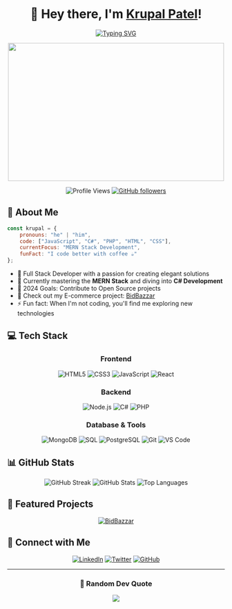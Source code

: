 # <div align="center">👋 Hey there, I'm [Krupal Patel](https://github.com/KrupalPatel17)!</div>

<div align="center">
  
  [![Typing SVG](https://readme-typing-svg.herokuapp.com?font=Fira+Code&pause=1000&color=2D96F7&center=true&vCenter=true&random=false&width=435&lines=Full+Stack+Developer;PHP+Enthusiast;Web+Design/Development+Passionate;Always+Learning+New+Technologies)](https://git.io/typing-svg)
  
  <img src="https://media.giphy.com/media/qgQUggAC3Pfv687qPC/giphy.gif" width="500" height="320">
  
  ![Profile Views](https://komarev.com/ghpvc/?username=KrupalPatel17&color=brightgreen)
  [![GitHub followers](https://img.shields.io/github/followers/KrupalPatel17?label=Follow&style=social)](https://github.com/KrupalPatel17)
</div>

## 🚀 About Me

```javascript
const krupal = {
    pronouns: "he" | "him",
    code: ["JavaScript", "C#", "PHP", "HTML", "CSS"],
    currentFocus: "MERN Stack Development",
    funFact: "I code better with coffee ☕"
};
```

- 💼 Full Stack Developer with a passion for creating elegant solutions
- 🌱 Currently mastering the **MERN Stack** and diving into **C# Development**
- 🎯 2024 Goals: Contribute to Open Source projects
- 🚀 Check out my E-commerce project: [BidBazzar](https://github.com/KrupalPatel17/BidBazzar-Ecommers.git)
- ⚡ Fun fact: When I'm not coding, you'll find me exploring new technologies

## 💻 Tech Stack

<div align="center">

### Frontend
![HTML5](https://img.shields.io/badge/-HTML5-E34F26?style=for-the-badge&logo=html5&logoColor=white)
![CSS3](https://img.shields.io/badge/-CSS3-1572B6?style=for-the-badge&logo=css3&logoColor=white)
![JavaScript](https://img.shields.io/badge/-JavaScript-F7DF1E?style=for-the-badge&logo=javascript&logoColor=black)
![React](https://img.shields.io/badge/-React-61DAFB?style=for-the-badge&logo=react&logoColor=black)

### Backend
![Node.js](https://img.shields.io/badge/-Node.js-339933?style=for-the-badge&logo=node.js&logoColor=white)
![C#](https://img.shields.io/badge/-C%23-239120?style=for-the-badge&logo=c-sharp&logoColor=white)
![PHP](https://img.shields.io/badge/-PHP-777BB4?style=for-the-badge&logo=php&logoColor=white)

### Database & Tools
![MongoDB](https://img.shields.io/badge/-MongoDB-47A248?style=for-the-badge&logo=mongodb&logoColor=white)
![SQL](https://img.shields.io/badge/-SQL-CC2927?style=for-the-badge&logo=microsoft-sql-server&logoColor=white)
![PostgreSQL](https://img.shields.io/badge/-PostgreSQL-336791?style=for-the-badge&logo=postgresql&logoColor=white)
![Git](https://img.shields.io/badge/-Git-F05032?style=for-the-badge&logo=git&logoColor=white)
![VS Code](https://img.shields.io/badge/-VS%20Code-007ACC?style=for-the-badge&logo=visual-studio-code&logoColor=white)

</div>

## 📊 GitHub Stats

<div align="center">
  
  <img src="https://github-readme-streak-stats.herokuapp.com/?user=KrupalPatel17&theme=tokyonight" alt="GitHub Streak" />
  
  <img src="https://github-readme-stats.vercel.app/api?username=KrupalPatel17&show_icons=true&theme=tokyonight" alt="GitHub Stats" />
  
  <img src="https://github-readme-stats.vercel.app/api/top-langs/?username=KrupalPatel17&layout=compact&theme=tokyonight" alt="Top Languages" />
  
</div>

## 🌟 Featured Projects

<div align="center">
  
[![BidBazzar](https://github-readme-stats.vercel.app/api/pin/?username=KrupalPatel17&repo=BidBazzar-Ecommers&theme=tokyonight)](https://github.com/KrupalPatel17/BidBazzar-Ecommers)

</div>

## 🤝 Connect with Me

<div align="center">
  
[![LinkedIn](https://img.shields.io/badge/-LinkedIn-0A66C2?style=for-the-badge&logo=linkedin&logoColor=white)](https://www.linkedin.com/in/krupal-patel)
[![Twitter](https://img.shields.io/badge/-Twitter-1DA1F2?style=for-the-badge&logo=twitter&logoColor=white)](https://twitter.com/yourprofile)
[![GitHub](https://img.shields.io/badge/-GitHub-181717?style=for-the-badge&logo=github&logoColor=white)](https://github.com/KrupalPatel17)

</div>

---

<div align="center">
  
### 📝 Random Dev Quote
![](https://quotes-github-readme.vercel.app/api?type=horizontal&theme=tokyonight)

</div>
